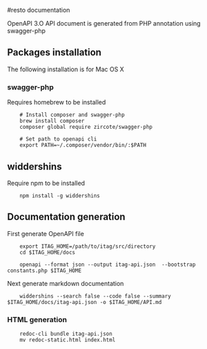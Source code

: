 #resto documentation

OpenAPI 3.O API document is generated from PHP annotation using swagger-php

## Packages installation

The following installation is for Mac OS X

### swagger-php

Requires homebrew to be installed

        # Install composer and swagger-php
        brew install composer
        composer global require zircote/swagger-php

        # Set path to openapi cli
        export PATH=~/.composer/vendor/bin/:$PATH

## widdershins
Require npm to be installed

        npm install -g widdershins

## Documentation generation

First generate OpenAPI file

        export ITAG_HOME=/path/to/itag/src/directory
        cd $ITAG_HOME/docs

        openapi --format json --output itag-api.json  --bootstrap constants.php $ITAG_HOME

Next generate markdown documentation

        widdershins --search false --code false --summary $ITAG_HOME/docs/itag-api.json -o $ITAG_HOME/API.md

### HTML generation

        redoc-cli bundle itag-api.json
        mv redoc-static.html index.html



